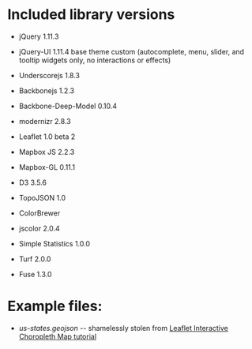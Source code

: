 # Included library versions

- jQuery 1.11.3

- jQuery-UI 1.11.4 base theme custom (autocomplete, menu, slider, and tooltip widgets only, no interactions or effects)

- Underscorejs 1.8.3

- Backbonejs 1.2.3

- Backbone-Deep-Model 0.10.4

- modernizr 2.8.3

- Leaflet 1.0 beta 2

- Mapbox JS 2.2.3

- Mapbox-GL 0.11.1

- D3 3.5.6

- TopoJSON 1.0

- ColorBrewer

- jscolor 2.0.4

- Simple Statistics 1.0.0

- Turf 2.0.0

- Fuse 1.3.0

# Example files:

- *us-states.geojson* -- shamelessly stolen from [Leaflet Interactive Choropleth Map tutorial](http://leafletjs.com/examples/choropleth.html)